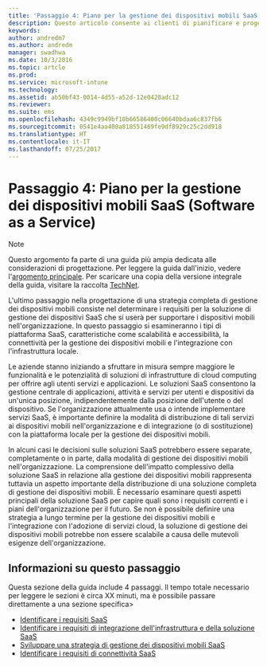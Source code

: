 ```yaml
---
title: 'Passaggio 4: Piano per la gestione dei dispositivi mobili SaaS (Software as a Service)'
description: Questo articolo consente ai clienti di pianificare e progettare una soluzione SaaS per l'implementazione della gestione di dispositivi mobili tramite una soluzione Microsoft Enterprise Mobility + Security.
keywords: 
author: andredm7
ms.author: andredm
manager: swadhwa
ms.date: 10/3/2016
ms.topic: artcle
ms.prod: 
ms.service: microsoft-intune
ms.technology: 
ms.assetid: ab50bf43-0014-4d55-a52d-12e0428adc12
ms.reviewer: 
ms.suite: ems
ms.openlocfilehash: 4349c9949bf10b66586400c06640bdaa6c837fb6
ms.sourcegitcommit: 0541e4aa400a818551469fe9df8929c25c2dd918
ms.translationtype: HT
ms.contentlocale: it-IT
ms.lasthandoff: 07/25/2017
---
```

# <a name="step-4---plan-for-software-as-a-service-mobile-device-management"></a>Passaggio 4: Piano per la gestione dei dispositivi mobili SaaS (Software as a Service)

>[!NOTE]
>Questo argomento fa parte di una guida più ampia dedicata alle considerazioni di progettazione. Per leggere la guida dall'inizio, vedere l'[argomento principale](mdm-design-considerations-guide.md). Per scaricare una copia della versione integrale della guida, visitare la raccolta [TechNet](https://gallery.technet.microsoft.com/Mobile-Device-Management-7d401582).

L'ultimo passaggio nella progettazione di una strategia completa di gestione dei dispositivi mobili consiste nel determinare i requisiti per la soluzione di gestione dei dispositivi SaaS che si userà per supportare i dispositivi mobili nell'organizzazione. In questo passaggio si esamineranno i tipi di piattaforma SaaS, caratteristiche come scalabilità e accessibilità, la connettività per la gestione dei dispositivi mobili e l'integrazione con l'infrastruttura locale.

Le aziende stanno iniziando a sfruttare in misura sempre maggiore le funzionalità e le potenzialità di soluzioni di infrastrutture di cloud computing per offrire agli utenti servizi e applicazioni. Le soluzioni SaaS consentono la gestione centrale di applicazioni, attività e servizi per utenti e dispositivi da un'unica posizione, indipendentemente dalla posizione dell'utente o del dispositivo. Se l'organizzazione attualmente usa o intende implementare servizi SaaS, è importante definire la modalità di distribuzione di tali servizi ai dispositivi mobili nell'organizzazione e di integrazione (o di sostituzione) con la piattaforma locale per la gestione dei dispositivi mobili.

In alcuni casi le decisioni sulle soluzioni SaaS potrebbero essere separate, completamente o in parte, dalla modalità di gestione dei dispositivi mobili nell'organizzazione. La comprensione dell'impatto complessivo della soluzione SaaS in relazione alla gestione dei dispositivi mobili rappresenta tuttavia un aspetto importante della distribuzione di una soluzione completa di gestione dei dispositivi mobili. </para><para>È necessario esaminare questi aspetti principali della soluzione SaaS per capire quali sono i requisiti correnti e i piani dell'organizzazione per il futuro. Se non è possibile definire una strategia a lungo termine per la gestione dei dispositivi mobili e l'integrazione con l'adozione di servizi cloud, la soluzione di gestione dei dispositivi mobili potrebbe non essere scalabile a causa delle mutevoli esigenze dell'organizzazione.

## <a name="about-this-step"></a>Informazioni su questo passaggio

Questa sezione della guida include 4 passaggi. Il tempo totale necessario per leggere le sezioni è circa XX minuti, ma è possibile passare direttamente a una sezione specifica>

- [Identificare i requisiti SaaS](mdm-identify-saas-requirements.md)
- [Identificare i requisiti di integrazione dell'infrastruttura e della soluzione SaaS](mdm-identify-saas-solution-infrastructure-integration-needs.md)
- [Sviluppare una strategia di gestione dei dispositivi mobili SaaS](mdm-develop-saas-mdm-strategy.md)
- [Identificare i requisiti di connettività SaaS](mdm-identify-saas-connectivity-requirements.md)

